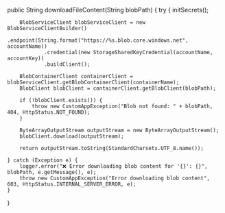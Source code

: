 public String downloadFileContent(String blobPath) {
    try {
        initSecrets();

        BlobServiceClient blobServiceClient = new BlobServiceClientBuilder()
                .endpoint(String.format("https://%s.blob.core.windows.net", accountName))
                .credential(new StorageSharedKeyCredential(accountName, accountKey))
                .buildClient();

        BlobContainerClient containerClient = blobServiceClient.getBlobContainerClient(containerName);
        BlobClient blobClient = containerClient.getBlobClient(blobPath);

        if (!blobClient.exists()) {
            throw new CustomAppException("Blob not found: " + blobPath, 404, HttpStatus.NOT_FOUND);
        }

        ByteArrayOutputStream outputStream = new ByteArrayOutputStream();
        blobClient.download(outputStream);

        return outputStream.toString(StandardCharsets.UTF_8.name());

    } catch (Exception e) {
        logger.error("❌ Error downloading blob content for '{}': {}", blobPath, e.getMessage(), e);
        throw new CustomAppException("Error downloading blob content", 603, HttpStatus.INTERNAL_SERVER_ERROR, e);
    }
}
